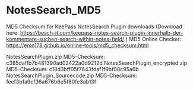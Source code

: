 # NotesSearch_MD5
MD5 Checksum for KeePass NotesSearch Plugin downloads (Download here: https://besch-it.com/keepass-notes-search-plugin-innerhalb-der-kommentare-suchen-search-within-notes-field/ )
MD5 Online Checker: https://emn178.github.io/online-tools/md5_checksum.html 

NotesSearchPlugin.zip              MD5-Checksum: c385daffb7b481390ad02422a0d9212d
NotesSearchPlugin_encrypted.zip    MD5-Checksum: c18d3bff05f7643fdaf1f9bf08c95a6b
NotesSearchPlugin_Sourcecode.zip   MD5-Checksum: feef3b1a9cf36a676b6e5f80fe3ab13f

